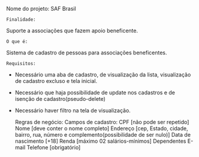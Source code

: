 Nome do projeto: 
		SAF Brasil

	Finalidade:
Suporte a associações que fazem apoio beneficente. 

	O que é:
Sistema de cadastro de pessoas para associações beneficentes.


	Requisitos:
- Necessário uma aba de cadastro, de visualização da lista, visualização de cadastro excluso e tela inicial.
- Necessário que haja possibilidade de update nos cadastros e de isenção de cadastro(pseudo-delete)
- Necessário haver filtro na tela de visualização.


	Regras de negócio:
Campos de cadastro:
CPF [não pode ser repetido]
Nome [deve conter o nome completo]
Endereço [cep, Estado, cidade, bairro, rua, número e complemento(possibilidade de ser nulo)]
Data de nascimento [+18]
Renda [máximo 02 salários-mínimos]
Dependentes 
E-mail 
Telefone [obrigatório]
